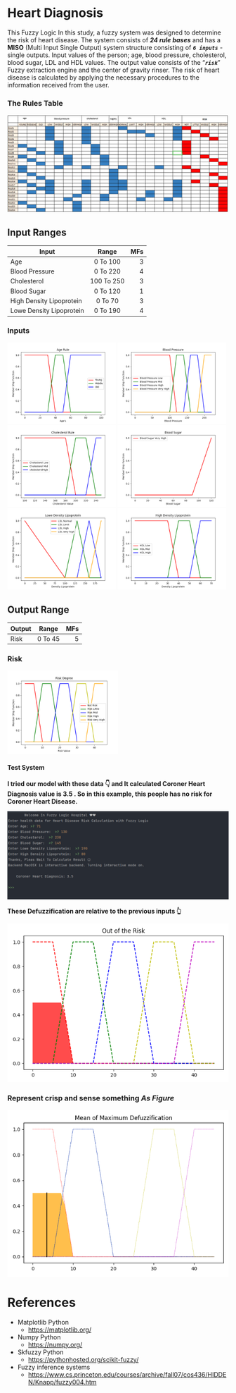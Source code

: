 # Heart Diagnosis
This Fuzzy Logic In this study, a fuzzy system was designed to determine the risk of heart disease.
The system consists of _**24 rule bases**_ and has a **MISO** (Multi Input Single Output) 
system structure consisting of **_`6 inputs`_** - single outputs. 
Input values of the person; age, blood pressure, cholesterol, blood sugar, LDL and HDL values. 
The output value consists of the “**_`risk`_**” Fuzzy extraction engine and the center of gravity rinser.
The risk of heart disease is calculated by applying the necessary procedures to the information received from the user.

### The Rules Table
![1](Images/rules.png)

## Input Ranges
| Input                    |   Range    | MFs |
|--------------------------|:----------:|----:|
| Age                      |  0 To 100  |   3 |
| Blood Pressure           |  0 To 220  |   4 |
| Cholesterol              | 100 To 250 |   3 |
| Blood Sugar              |  0 To 120  |   1 |
| High Density Lipoprotein |  0 To 70   |   3 |
| Lowe Density Lipoprotein |  0 To 190  |   4 |



### Inputs

<img src="Images/age.png" width=49% height=10%/> <img src="Images/blood-pressure.png" width=49% height=10%/>
<img src="Images/cholestrol.png" width=49% height=10%/> <img src="Images/blood-sugar.png" width=49% height=10%/>
<img src="Images/LDL.png" width=49% height=10%/> <img src="Images/HDL.png" width=49% height=10%/>

## Output Range
| Output |  Range  | MFs |
|--------|:-------:|----:|
| Risk   | 0 To 45 |   5 |

### Risk 
[<img src="Images/risk.png" width=50% height=50%/>](Risk)


#### Test System

 **I tried our model with these data 👇 and It calculated Coroner Heart Diagnosis value is 3.5 .
 So in this example, this people has no risk for Coroner Heart Disease.**

 [<img src="Images/output.png" width=100% height=50%/>](Output)
 
**These Defuzzification are relative to the previous inputs 👆**

 [<img src="Images/defuzzification.png" width=100% height=50%/>](Defuzzification)


### Represent crisp and sense something _As Figure_
 [<img src="Images/crisb.png" width=100% height=50%/>](output)
 

 # References
 * Matplotlib Python
   - https://matplotlib.org/
 * Numpy Python
   - https://numpy.org/
 * Skfuzzy Python
   - https://pythonhosted.org/scikit-fuzzy/
 * Fuzzy inference systems
   - https://www.cs.princeton.edu/courses/archive/fall07/cos436/HIDDEN/Knapp/fuzzy004.htm
 

